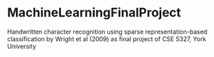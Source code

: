 MachineLearningFinalProject
===========================

Handwritten character recognition using sparse representation-based classification by Wright et al (2009) as final project of CSE 5327, York University
